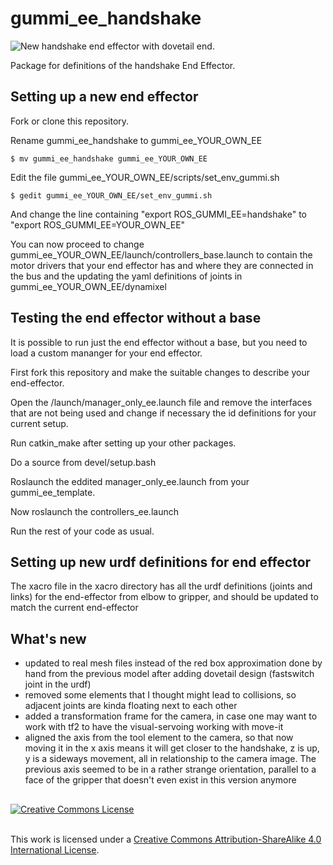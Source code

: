 # gummi_ee_handshake

![](https://github.com/frederico-klein/gummi_ee_handshake/blob/master/images/handshake_dovetail.png "New handshake end effector with dovetail end.")


Package for definitions of the handshake End Effector.

## Setting up a new end effector

Fork or clone this repository.

Rename gummi_ee_handshake to gummi_ee_YOUR_OWN_EE

`$ mv gummi_ee_handshake gummi_ee_YOUR_OWN_EE`

Edit the file gummi_ee_YOUR_OWN_EE/scripts/set_env_gummi.sh

`$ gedit gummi_ee_YOUR_OWN_EE/set_env_gummi.sh`

And change the line containing "export ROS_GUMMI_EE=handshake" to "export ROS_GUMMI_EE=YOUR_OWN_EE"

You can now proceed to change gummi_ee_YOUR_OWN_EE/launch/controllers_base.launch to contain the motor drivers that your end effector has and where they are connected in the bus and the updating the yaml definitions of joints in gummi_ee_YOUR_OWN_EE/dynamixel

## Testing the end effector without a base

It is possible to run just the end effector without a base, but you need to load a custom mananger for your end effector.

First fork this repository and make the suitable changes to describe your end-effector.

Open the /launch/manager_only_ee.launch file and remove the interfaces that are not being used and change if necessary the id definitions for your current setup.

Run catkin_make after setting up your other packages.

Do a source from devel/setup.bash

Roslaunch the eddited manager_only_ee.launch from your gummi_ee_template.

Now roslaunch the controllers_ee.launch

Run the rest of your code as usual.

## Setting up new urdf definitions for end effector

The xacro file in the xacro directory has all the urdf definitions (joints and links) for the end-effector from elbow to gripper, and should be updated to match the current end-effector

## What's new

 - updated to real mesh files instead of the red box approximation done by hand from the previous model after adding dovetail design (fastswitch joint in the urdf)
 - removed some elements that I thought might lead to collisions, so adjacent joints are kinda floating next to each other
 - added a transformation frame for the camera, in case one may want to work with tf2 to have the visual-servoing working with move-it
 - aligned the axis from the tool element to the camera, so that now moving it in the x axis means it will get closer to the handshake, z is up, y is a sideways movement, all in relationship to the camera image. The previous axis seemed to be in a rather strange orientation, parallel to a face of the gripper that doesn't even exist in this version anymore


##

<a rel="license" href="http://creativecommons.org/licenses/by-sa/4.0/"><img alt="Creative Commons License" style="border-width:0" src="https://i.creativecommons.org/l/by-sa/4.0/88x31.png" /></a>

<br />This work is licensed under a <a rel="license" href="http://creativecommons.org/licenses/by-sa/4.0/">Creative Commons Attribution-ShareAlike 4.0 International License</a>.
